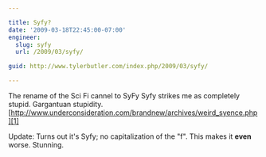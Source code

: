 ```yaml
---

title: Syfy?
date: '2009-03-18T22:45:00-07:00'
engineer:
  slug: syfy
  url: /2009/03/syfy/

guid: http://www.tylerbutler.com/index.php/2009/03/syfy/

---
```


The rename of the Sci Fi cannel to SyFy Syfy strikes me as completely stupid.
Gargantuan stupidity.
[http://www.underconsideration.com/brandnew/archives/weird_syence.php][1]

Update: Turns out it's Syfy; no capitalization of the "f". This makes it
**even** worse. Stunning.

   [1]: http://www.underconsideration.com/brandnew/archives/weird_syence.php (http://www.underconsideration.com/brandnew/archives/weird_syence.php)

